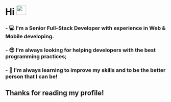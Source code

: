# Hi <img src="https://raw.githubusercontent.com/iampavangandhi/iampavangandhi/master/gifs/Hi.gif" width="30px">

### - 💻 I'm a Senior Full-Stack Developer with experience in Web & Mobile developing.
### - 😎 I'm always looking for helping developers with the best programming practices;
### - 🌱 I'm always learning to improve my skills and to be the better person that I can be!

## Thanks for reading my profile!
